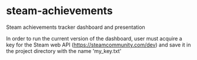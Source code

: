 # steam-achievements
Steam achievements tracker dashboard and presentation 

In order to run the current version of the dashboard, user must acquire a key for the Steam web API (https://steamcommunity.com/dev) and save it in the project directory with the name 'my_key.txt'
